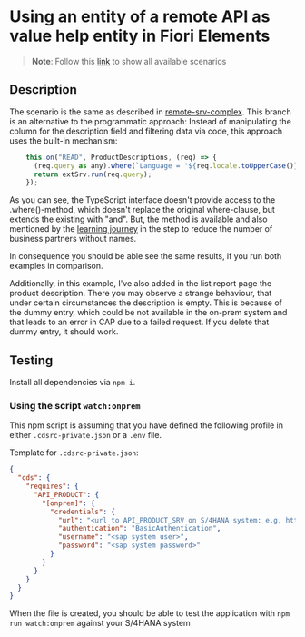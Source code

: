 # Using an entity of a remote API as value help entity in Fiori Elements

> **Note**: Follow this [link](https://github.com/stockbal/cap-samples/tree/main) to show all available scenarios

## Description

The scenario is the same as described in [remote-srv-complex](https://github.com/stockbal/cap-samples/tree/remote-srv-vh-complex). 
This branch is an alternative to the programmatic approach: Instead of manipulating the column for the description field and filtering data via code, this approach uses the built-in mechanism:
```JavaScript
    this.on("READ", ProductDescriptions, (req) => {
      (req.query as any).where(`Language = '${req.locale.toUpperCase()}'`);
      return extSrv.run(req.query);
    });
```
As you can see, the TypeScript interface doesn't provide access to the .where()-method, which doesn't replace the original where-clause, but extends the existing with "and". But, the method is available and also mentioned by the [learning journey](https://learning.sap.com/learning-journeys/build-side-by-side-extensions-on-sap-btp/exercise-adding-an-external-service_d73e2e9b-3002-41dc-bb0b-b390048eaf4c) in the step to reduce the number of business partners without names.

In consequence you should be able see the same results, if you run both examples in comparison.

Additionally, in this example, I've also added in the list report page the product description. There you may observe a strange behaviour, that under certain circumstances the description is empty. This is because of the dummy entry, which could be not available in the on-prem system and that leads to an error in CAP due to a failed request. If you delete that dummy entry, it should work.

## Testing

Install all dependencies via `npm i`.

### Using the script `watch:onprem`

This npm script is assuming that you have defined the following profile in either `.cdsrc-private.json` or a `.env` file.

Template for `.cdsrc-private.json`:

```json
{
  "cds": {
    "requires": {
      "API_PRODUCT": {
        "[onprem]": {
          "credentials": {
            "url": "<url to API_PRODUCT_SRV on S/4HANA system: e.g. http://host:port/sap/opu/odata/API_PRODUCT_SRV",
            "authentication": "BasicAuthentication",
            "username": "<sap system user>",
            "password": "<sap system password>"
          }
        }
      }
    }
  }
}
```

When the file is created, you should be able to test the application with `npm run watch:onprem` against your S/4HANA system
